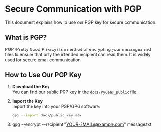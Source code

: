 # Secure Communication with PGP

This document explains how to use our PGP key for secure communication.

## What is PGP?

PGP (Pretty Good Privacy) is a method of encrypting your messages and files to ensure that only the intended recipient can read them. It is widely used for secure email communication.

## How to Use Our PGP Key

1. **Download the Key**  
   You can find our public PGP key in the [`docs/PyCeas_public`](/docs/Guides/Security/PyCeas_public.asc) file.

2. **Import the Key**  
   Import the key into your PGP/GPG software:
   ```bash
   gpg --import docs/public_key.asc

3. gpg --encrypt --recipient "YOUR-EMAIL@example.com" message.txt
